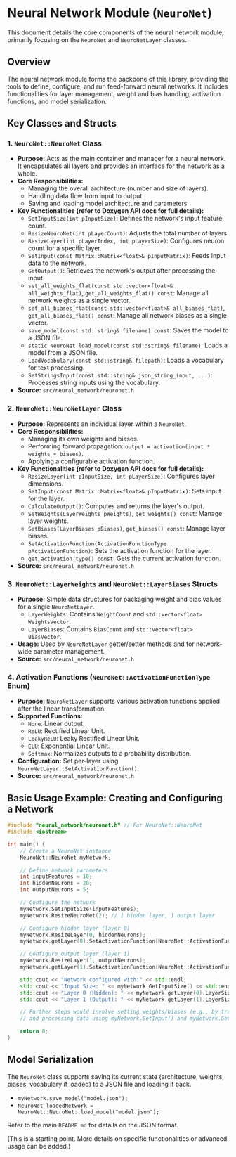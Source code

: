 # Neural Network Module (`NeuroNet`)

This document details the core components of the neural network module, primarily focusing on the `NeuroNet` and `NeuroNetLayer` classes.

## Overview

The neural network module forms the backbone of this library, providing the tools to define, configure, and run feed-forward neural networks. It includes functionalities for layer management, weight and bias handling, activation functions, and model serialization.

## Key Classes and Structs

### 1. `NeuroNet::NeuroNet` Class

*   **Purpose:** Acts as the main container and manager for a neural network. It encapsulates all layers and provides an interface for the network as a whole.
*   **Core Responsibilities:**
    *   Managing the overall architecture (number and size of layers).
    *   Handling data flow from input to output.
    *   Saving and loading model architecture and parameters.
*   **Key Functionalities (refer to Doxygen API docs for full details):**
    *   `SetInputSize(int pInputSize)`: Defines the network's input feature count.
    *   `ResizeNeuroNet(int pLayerCount)`: Adjusts the total number of layers.
    *   `ResizeLayer(int pLayerIndex, int pLayerSize)`: Configures neuron count for a specific layer.
    *   `SetInput(const Matrix::Matrix<float>& pInputMatrix)`: Feeds input data to the network.
    *   `GetOutput()`: Retrieves the network's output after processing the input.
    *   `set_all_weights_flat(const std::vector<float>& all_weights_flat)`, `get_all_weights_flat() const`: Manage all network weights as a single vector.
    *   `set_all_biases_flat(const std::vector<float>& all_biases_flat)`, `get_all_biases_flat() const`: Manage all network biases as a single vector.
    *   `save_model(const std::string& filename) const`: Saves the model to a JSON file.
    *   `static NeuroNet load_model(const std::string& filename)`: Loads a model from a JSON file.
    *   `LoadVocabulary(const std::string& filepath)`: Loads a vocabulary for text processing.
    *   `SetStringsInput(const std::string& json_string_input, ...)`: Processes string inputs using the vocabulary.
*   **Source:** `src/neural_network/neuronet.h`

### 2. `NeuroNet::NeuroNetLayer` Class

*   **Purpose:** Represents an individual layer within a `NeuroNet`.
*   **Core Responsibilities:**
    *   Managing its own weights and biases.
    *   Performing forward propagation: `output = activation(input * weights + biases)`.
    *   Applying a configurable activation function.
*   **Key Functionalities (refer to Doxygen API docs for full details):**
    *   `ResizeLayer(int pInputSize, int pLayerSize)`: Configures layer dimensions.
    *   `SetInput(const Matrix::Matrix<float>& pInputMatrix)`: Sets input for the layer.
    *   `CalculateOutput()`: Computes and returns the layer's output.
    *   `SetWeights(LayerWeights pWeights)`, `get_weights() const`: Manage layer weights.
    *   `SetBiases(LayerBiases pBiases)`, `get_biases() const`: Manage layer biases.
    *   `SetActivationFunction(ActivationFunctionType pActivationFunction)`: Sets the activation function for the layer.
    *   `get_activation_type() const`: Gets the current activation function.
*   **Source:** `src/neural_network/neuronet.h`

### 3. `NeuroNet::LayerWeights` and `NeuroNet::LayerBiases` Structs

*   **Purpose:** Simple data structures for packaging weight and bias values for a single `NeuroNetLayer`.
    *   `LayerWeights`: Contains `WeightCount` and `std::vector<float> WeightsVector`.
    *   `LayerBiases`: Contains `BiasCount` and `std::vector<float> BiasVector`.
*   **Usage:** Used by `NeuroNetLayer` getter/setter methods and for network-wide parameter management.
*   **Source:** `src/neural_network/neuronet.h`

### 4. Activation Functions (`NeuroNet::ActivationFunctionType` Enum)

*   **Purpose:** `NeuroNetLayer` supports various activation functions applied after the linear transformation.
*   **Supported Functions:**
    *   `None`: Linear output.
    *   `ReLU`: Rectified Linear Unit.
    *   `LeakyReLU`: Leaky Rectified Linear Unit.
    *   `ELU`: Exponential Linear Unit.
    *   `Softmax`: Normalizes outputs to a probability distribution.
*   **Configuration:** Set per-layer using `NeuroNetLayer::SetActivationFunction()`.
*   **Source:** `src/neural_network/neuronet.h`

## Basic Usage Example: Creating and Configuring a Network

```cpp
#include "neural_network/neuronet.h" // For NeuroNet::NeuroNet
#include <iostream>

int main() {
    // Create a NeuroNet instance
    NeuroNet::NeuroNet myNetwork;

    // Define network parameters
    int inputFeatures = 10;
    int hiddenNeurons = 20;
    int outputNeurons = 5;

    // Configure the network
    myNetwork.SetInputSize(inputFeatures);
    myNetwork.ResizeNeuroNet(2); // 1 hidden layer, 1 output layer

    // Configure hidden layer (layer 0)
    myNetwork.ResizeLayer(0, hiddenNeurons);
    myNetwork.getLayer(0).SetActivationFunction(NeuroNet::ActivationFunctionType::ReLU);

    // Configure output layer (layer 1)
    myNetwork.ResizeLayer(1, outputNeurons);
    myNetwork.getLayer(1).SetActivationFunction(NeuroNet::ActivationFunctionType::Softmax); // Example for classification

    std::cout << "Network configured with:" << std::endl;
    std::cout << "Input Size: " << myNetwork.GetInputSize() << std::endl;
    std::cout << "Layer 0 (Hidden): " << myNetwork.getLayer(0).LayerSize() << " neurons, Activation: " << myNetwork.getLayer(0).get_activation_function_name() << std::endl;
    std::cout << "Layer 1 (Output): " << myNetwork.getLayer(1).LayerSize() << " neurons, Activation: " << myNetwork.getLayer(1).get_activation_function_name() << std::endl;

    // Further steps would involve setting weights/biases (e.g., by training or loading)
    // and processing data using myNetwork.SetInput() and myNetwork.GetOutput().

    return 0;
}
```

## Model Serialization

The `NeuroNet` class supports saving its current state (architecture, weights, biases, vocabulary if loaded) to a JSON file and loading it back.

*   `myNetwork.save_model("model.json");`
*   `NeuroNet loadedNetwork = NeuroNet::NeuroNet::load_model("model.json");`

Refer to the main `README.md` for details on the JSON format.

(This is a starting point. More details on specific functionalities or advanced usage can be added.)
